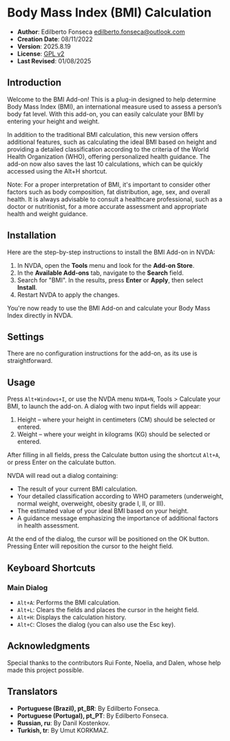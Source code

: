 # Body Mass Index (BMI) Calculation

* **Author**: Edilberto Fonseca [edilberto.fonseca@outlook.com](mailto:edilberto.fonseca@outlook.com)
* **Creation Date**: 08/11/2022
* **Version**: 2025.8.19
* **License**: [GPL v2](https://www.gnu.org/licenses/gpl-2.0.html)
* **Last Revised**: 01/08/2025

## Introduction

Welcome to the BMI Add-on! This is a plug-in designed to help determine Body Mass Index (BMI), an international measure used to assess a person’s body fat level. With this add-on, you can easily calculate your BMI by entering your height and weight.

In addition to the traditional BMI calculation, this new version offers additional features, such as calculating the ideal BMI based on height and providing a detailed classification according to the criteria of the World Health Organization (WHO), offering personalized health guidance. The add-on now also saves the last 10 calculations, which can be quickly accessed using the Alt+H shortcut.

Note: For a proper interpretation of BMI, it's important to consider other factors such as body composition, fat distribution, age, sex, and overall health. It is always advisable to consult a healthcare professional, such as a doctor or nutritionist, for a more accurate assessment and appropriate health and weight guidance.

## Installation

Here are the step-by-step instructions to install the BMI Add-on in NVDA:

1. In NVDA, open the **Tools** menu and look for the **Add-on Store**.
2. In the **Available Add-ons** tab, navigate to the **Search** field.
3. Search for "BMI". In the results, press **Enter** or **Apply**, then select **Install**.
4. Restart NVDA to apply the changes.

You're now ready to use the BMI Add-on and calculate your Body Mass Index directly in NVDA.

## Settings

There are no configuration instructions for the add-on, as its use is straightforward.

## Usage

Press `Alt+Windows+I`, or use the NVDA menu `NVDA+N`, Tools > Calculate your BMI, to launch the add-on. A dialog with two input fields will appear:

1. Height – where your height in centimeters (CM) should be selected or entered.
2. Weight – where your weight in kilograms (KG) should be selected or entered.

After filling in all fields, press the Calculate button using the shortcut `Alt+A`, or press Enter on the calculate button.

NVDA will read out a dialog containing:

* The result of your current BMI calculation.
* Your detailed classification according to WHO parameters (underweight, normal weight, overweight, obesity grade I, II, or III).
* The estimated value of your ideal BMI based on your height.
* A guidance message emphasizing the importance of additional factors in health assessment.

At the end of the dialog, the cursor will be positioned on the OK button. Pressing Enter will reposition the cursor to the height field.

## Keyboard Shortcuts

### Main Dialog

* `Alt+A`: Performs the BMI calculation.
* `Alt+L`: Clears the fields and places the cursor in the height field.
* `Alt+H`: Displays the calculation history.
* `Alt+C`: Closes the dialog (you can also use the Esc key).

## Acknowledgments

Special thanks to the contributors Rui Fonte, Noelia, and Dalen, whose help made this project possible.

## Translators

* **Portuguese (Brazil), pt_BR**: By Edilberto Fonseca.
* **Portuguese (Portugal), pt_PT**: By Edilberto Fonseca.
* **Russian, ru**: By Danil Kostenkov.
* **Turkish, tr**: By Umut KORKMAZ.
